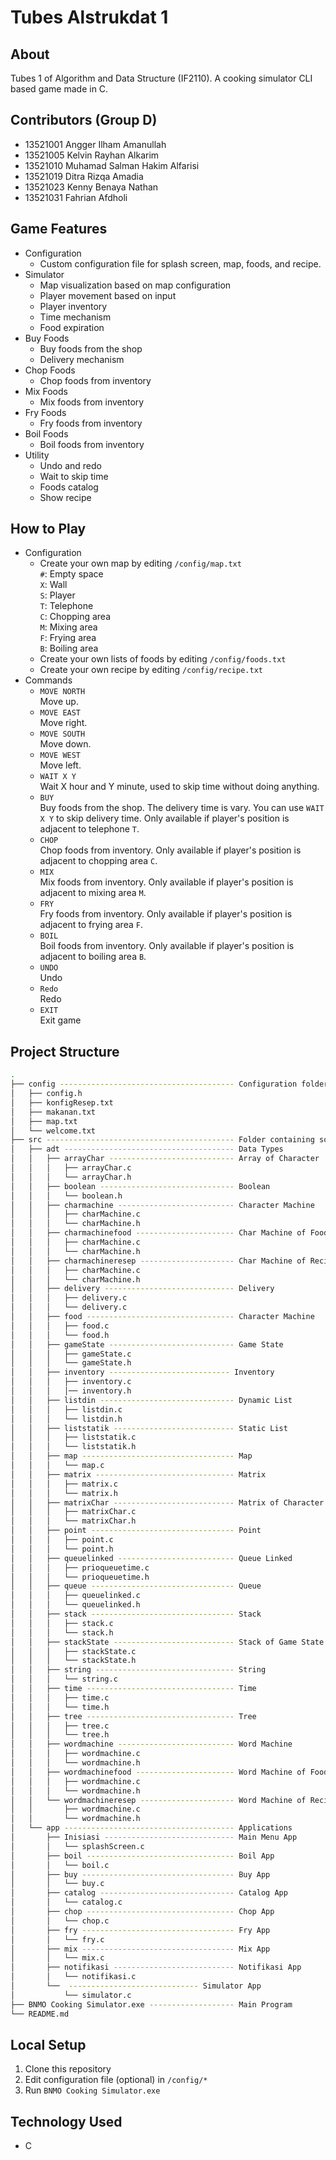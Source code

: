 # Tubes Alstrukdat 1
## About
Tubes 1 of Algorithm and Data Structure (IF2110). A cooking simulator CLI based game made in C. 
## Contributors (Group D)
- 13521001 Angger Ilham Amanullah <br/>
- 13521005 Kelvin Rayhan Alkarim <br/>
- 13521010 Muhamad Salman Hakim Alfarisi <br/>
- 13521019 Ditra Rizqa Amadia <br/>
- 13521023 Kenny Benaya Nathan <br/>
- 13521031 Fahrian Afdholi <br/>
## Game Features
- Configuration
  - Custom configuration file for splash screen, map, foods, and recipe.
- Simulator
  - Map visualization based on map configuration
  - Player movement based on input
  - Player inventory
  - Time mechanism
  - Food expiration
- Buy Foods
  - Buy foods from the shop
  - Delivery mechanism
- Chop Foods
  - Chop foods from inventory
- Mix Foods
  - Mix foods from inventory
- Fry Foods
  - Fry foods from inventory
- Boil Foods
  - Boil foods from inventory
- Utility
  - Undo and redo
  - Wait to skip time
  - Foods catalog
  - Show recipe
## How to Play
- Configuration
  - Create your own map by editing ```/config/map.txt``` <br/>
  `#`: Empty space <br/>
  `X`: Wall <br/>
  `S`: Player <br/>
  `T`: Telephone <br/>
  `C`: Chopping area <br/>
  `M`: Mixing area <br/>
  `F`: Frying area <br/>
  `B`: Boiling area <br/>
  - Create your own lists of foods by editing ```/config/foods.txt```
  - Create your own recipe by editing ```/config/recipe.txt```
- Commands
  - `MOVE NORTH` <br/>
  Move up.
  - `MOVE EAST`<br/>
  Move right. 
  - `MOVE SOUTH` <br/>
  Move down.
  - `MOVE WEST` <br/>
  Move left.
  - `WAIT X Y` <br/>
  Wait X hour and Y minute, used to skip time without doing anything.
  - `BUY` <br/>
  Buy foods from the shop. The delivery time is vary. You can use `WAIT X Y` to skip delivery time. Only available if player's position is adjacent to telephone `T`.
  - `CHOP` <br/>
  Chop foods from inventory. Only available if player's position is adjacent to chopping area `C`.
  - `MIX` <br/>
  Mix foods from inventory. Only available if player's position is adjacent to mixing area `M`.
  - `FRY` <br/>
  Fry foods from inventory. Only available if player's position is adjacent to frying area `F`.
  - `BOIL` <br/>
  Boil foods from inventory. Only available if player's position is adjacent to boiling area `B`.
  - `UNDO` <br/>
  Undo
  - `Redo` <br/>
  Redo
  - `EXIT` <br/>
  Exit game
## Project Structure
```bash
.
├── config --------------------------------------- Configuration folder
│   ├── config.h
│   ├── konfigResep.txt
│   ├── makanan.txt
│   ├── map.txt
│   └── welcome.txt
├── src ------------------------------------------ Folder containing source files
│   ├── adt -------------------------------------- Data Types
│   │   ├── arrayChar ---------------------------- Array of Character
│   │   │   ├── arrayChar.c
│   │   │   └── arrayChar.h
│   │   ├── boolean ------------------------------ Boolean
│   │   │   └── boolean.h
│   │   ├── charmachine -------------------------- Character Machine
│   │   │   ├── charMachine.c
│   │   │   └── charMachine.h
│   │   ├── charmachinefood ---------------------- Char Machine of Food 
│   │   │   ├── charMachine.c
│   │   │   └── charMachine.h
│   │   ├── charmachineresep --------------------- Char Machine of Recipe
│   │   │   ├── charMachine.c
│   │   │   └── charMachine.h
│   │   ├── delivery ----------------------------- Delivery
│   │   │   ├── delivery.c
│   │   │   └── delivery.c
│   │   ├── food --------------------------------- Character Machine
│   │   │   ├── food.c
│   │   │   └── food.h
│   │   ├── gameState ---------------------------- Game State
│   │   │   ├── gameState.c
│   │   │   └── gameState.h
│   │   ├── inventory --------------------------- Inventory
│   │   │   ├── inventory.c
│   │   │   │── inventory.h
│   │   ├── listdin ------------------------------ Dynamic List
│   │   │   ├── listdin.c
│   │   │   └── listdin.h
│   │   ├── liststatik --------------------------- Static List
│   │   │   ├── liststatik.c
│   │   │   └── liststatik.h
│   │   ├── map ---------------------------------- Map
│   │   │   └── map.c
│   │   ├── matrix ------------------------------- Matrix
│   │   │   ├── matrix.c
│   │   │   └── matrix.h
│   │   ├── matrixChar --------------------------- Matrix of Character
│   │   │   ├── matrixChar.c
│   │   │   └── matrixChar.h
│   │   ├── point -------------------------------- Point
│   │   │   ├── point.c
│   │   │   └── point.h
│   │   ├── queuelinked -------------------------- Queue Linked
│   │   │   ├── prioqueuetime.c
│   │   │   └── prioqueuetime.h
│   │   ├── queue -------------------------------- Queue
│   │   │   ├── queuelinked.c
│   │   │   └── queuelinked.h
│   │   ├── stack -------------------------------- Stack
│   │   │   ├── stack.c
│   │   │   └── stack.h
│   │   ├── stackState --------------------------- Stack of Game State
│   │   │   ├── stackState.c
│   │   │   └── stackState.h
│   │   ├── string ------------------------------- String
│   │   │   └── string.c
│   │   ├── time --------------------------------- Time
│   │   │   ├── time.c
│   │   │   └── time.h
│   │   ├── tree --------------------------------- Tree
│   │   │   ├── tree.c
│   │   │   └── tree.h
│   │   ├── wordmachine -------------------------- Word Machine
│   │   │   ├── wordmachine.c
│   │   │   └── wordmachine.h
│   │   ├── wordmachinefood ---------------------- Word Machine of Food
│   │   │   ├── wordmachine.c
│   │   │   └── wordmachine.h
│   │   └── wordmachineresep --------------------- Word Machine of Recipe
│   │       ├── wordmachine.c
│   │       └── wordmachine.h
│   └── app -------------------------------------- Applications
│       ├── Inisiasi ----------------------------- Main Menu App
│       │   └── splashScreen.c
│       ├── boil --------------------------------- Boil App
│       │   └── boil.c
│       ├── buy ---------------------------------- Buy App
│       │   └── buy.c
│       ├── catalog ------------------------------ Catalog App
│       │   └── catalog.c
│       ├── chop --------------------------------- Chop App
│       │   └── chop.c
│       ├── fry ---------------------------------- Fry App
│       │   └── fry.c
│       ├── mix ---------------------------------- Mix App
│       │   └── mix.c
│       ├── notifikasi --------------------------- Notifikasi App
│       │   └── notifikasi.c
│       └──  ----------------------------- Simulator App
│           └── simulator.c
├── BNMO Cooking Simulator.exe ------------------- Main Program
└── README.md
```
## Local Setup
1. Clone this repository
2. Edit configuration file (optional) in ```/config/*```
4. Run ```BNMO Cooking Simulator.exe```
## Technology Used
- C

